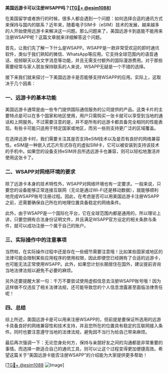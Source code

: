 **美国远游卡可以注册WSAPP吗？[[TG💪+ @esim1088](https://t.me/s/esim1088)]**

在美国留学或者旅行的时候，很多人都会遇到一个问题：如何选择合适的通讯方式来保持与国内的联系？近年来，随着电子SIM卡（eSIM）技术的发展，越来越多的人开始使用远游卡来解决这一问题。那么问题来了，美国远游卡到底能不能用来注册WSAPP呢？这篇文章就来详细解答这个问题。

首先，让我们先了解一下什么是WSAPP。WSAPP是一款非常受欢迎的即时通讯软件，类似于我们熟知的微信、WhatsApp等应用。它支持全球范围内的语音通话、视频聊天以及文字消息等功能，并且无需支付额外的国际漫游费用。对于那些需要经常与家人朋友保持联系的人来说，WSAPP无疑是一个不错的选择。

接下来我们就来探讨一下美国远游卡是否能够支持WSAPP的应用。实际上，这取决于几个因素：

### 一、远游卡的基本功能

美国远游卡通常是由一些专门提供国际通信服务的公司提供的产品。这类卡片的主要特点是可以在多个国家和地区使用，用户只需购买一张卡就可以享受到当地的通话和上网服务。不过需要注意的是，并不是所有的远游卡都具备完全相同的性能表现。有些卡可能只适用于特定国家或地区，而另一些则支持更广泛的区域覆盖。

在选择远游卡时，我们需要关注其是否支持eSIM技术以及是否有良好的网络兼容性。eSIM是一种嵌入式芯片形式存在的虚拟SIM卡，它可以被安装到支持该技术的手机中。如果您的设备支持eSIM并且所选远游卡也兼容，则可以轻松地激活并使用这张卡了。

### 二、WSAPP对网络环境的要求

除了远游卡本身的技术特性外，WSAPP对网络环境也有一定要求。一般来说，只要您的设备能够正常连接互联网（无论是通过Wi-Fi还是移动数据），就能够顺利地完成WSAPP账号注册过程。因此，在考虑是否可以用美国远游卡注册WSAPP之前，还需要确保自己所在的地理位置具备稳定的网络条件。

此外，由于WSAPP是一个国际化平台，它在全球范围内都是通用的，所以理论上讲，只要您拥有合法身份证明文件，并且满足WSAPP官方设定的相关条款与条件，就可以成功注册一个属于自己的账户。

### 三、实际操作中的注意事项

当然啦，在实际操作过程中还是存在一些细节需要注意哦！比如某些国家或地区的法律可能会限制某些应用程序的使用权限，因此即便您已经拥有了合适的远游卡，也可能无法正常使用WSAPP。此外，如果您计划长期居住在国外，建议提前咨询当地法律法规以避免不必要的麻烦。

另外还要提醒大家一句：千万不要尝试使用虚假信息去注册WSAPP账号哦！因为这样做不仅违反了相关法律法规，还可能导致您的个人信息泄露甚至面临法律责任呢！

### 四、总结

综上所述，美国远游卡是可以用来注册WSAPP的，但前提是要保证所选用的远游卡具备良好的网络兼容性和技术支持，并且您所在的位置具有稳定的互联网接入条件。同时也要注意遵守当地的法律法规，避免因不当行为给自己带来麻烦。

最后再次强调一下：无论您身处何方，保持与亲朋好友之间的沟通都是非常重要的事情。而选择一款适合自己的通讯工具，则可以让这个过程变得更加便捷高效。希望这篇关于“美国远游卡能否注册WSAPP”的介绍能为大家提供更多帮助！

[[TG💪+ @esim1088](https://t.me/s/esim1088) ![Image](https://i.postimg.cc/4NQfJmqS/Snipaste-2025-05-13-00-14-12.png)]